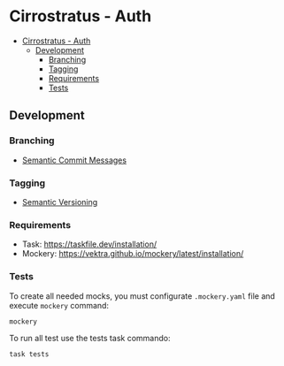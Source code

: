 # Cirrostratus - Auth

- [Cirrostratus - Auth](#cirrostratus---auth)
  - [Development](#development)
    - [Branching](#branching)
    - [Tagging](#tagging)
    - [Requirements](#requirements)
    - [Tests](#tests)

## Development

### Branching

- [Semantic Commit Messages](https://gist.github.com/joshbuchea/6f47e86d2510bce28f8e7f42ae84c716)

### Tagging

- [Semantic Versioning](https://semver.org/)

### Requirements

- Task: https://taskfile.dev/installation/
- Mockery: https://vektra.github.io/mockery/latest/installation/

### Tests

To create all needed mocks, you must configurate `.mockery.yaml` file and execute `mockery` command:

```shell
mockery
```

To run all test use the tests task commando:

```shell
task tests
```

